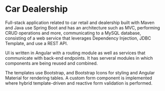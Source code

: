 # Car Dealership

Full-stack application related to car retail and dealership built with Maven and Java use Spring Boot and has an architecture such as MVC, performing CRUD operations and more, communicating to a MySQL database, consisting of a web service that leverages Dependency Injection, JDBC Template, and use a REST API. 

UI is written in Angular with a routing module as well as services that communicate with back-end endpoints. It has serveral modules in which components are being reused and combined. 

The templates use Bootstrap, and Bootstrap Icons for styling and Angular Material for rendering tables. A custom form component is implemented where hybrid template-driven and reactive form validation is performed.
